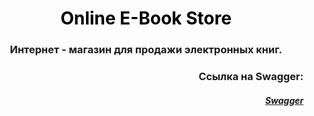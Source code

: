 <div align="center"> 
    <h1> 
        <span style="color:black"> Online E-Book Store </span> 
    </h1> 
</div>
<h3> 
    <div align="center"> Интернет - магазин для продажи электронных книг. </div> 
</h3>

<div align="right"> 
    <h3> Ссылка на Swagger: </h3> 
    <h5> 
             <a href="https://e-book-nurbek.herokuapp.com/swagger-ui.html#/"> Swagger </a>
    </h5> 
</div>
